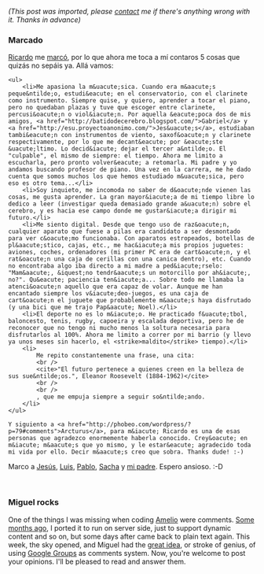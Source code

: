 *(This post was imported, please [contact](#/contact) me if there's anything wrong with it. Thanks in advance)*

<div class="entry-body">
<h3>Marcado</h3>
<p>
	<a href="http://phobeo.com/wordpress/">Ricardo</a> me <a href="http://phobeo.com/wordpress/?p=79">marc&oacute;</a>, por lo que ahora me toca a m&iacute; contaros 5 cosas que quiz&aacute;s no sep&aacute;is ya. All&aacute; vamos:
	
	<ul>
		<li>Me apasiona la m&uacute;sica. Cuando era m&aacute;s peque&ntilde;o, estudi&eacute; en el conservatorio, con el clarinete como instrumento. Siempre quise, y quiero, aprender a tocar el piano, pero no quedaban plazas y tuve que escoger entre clarinete, percusi&oacute;n o viol&iacute;n. Por aquella &eacute;poca dos de mis amigos, <a href="http://batidodecerebro.blogspot.com/">Gabriel</a> y <a href="http://esu.proyectoanonimo.com/">Jes&uacute;s</a>, estudiaban tambi&eacute;n con instrumentos de viento, saxof&oacute;n y clarinete respectivamente, por lo que me decant&eacute; por &eacute;ste &uacute;ltimo. Lo decid&iacute; dejar el tercer a&ntilde;o. El "culpable", el mismo de siempre: el tiempo. Ahora me limito a escucharla, pero pronto volver&eacute; a retomarla. Mi padre y yo andamos buscando profesor de piano. Una vez en la carrera, me he dado cuenta que somos muchos los que hemos estudiado m&uacute;sica, pero eso es otro tema...</li>
		<li>Soy inquieto, me incomoda no saber de d&oacute;nde vienen las cosas, me gusta aprender. La gran mayor&iacute;a de mi tiempo libre lo dedico a leer (investigar queda demasiado grande a&uacute;n) sobre el cerebro, y es hacia ese campo donde me gustar&iacute;a dirigir mi futuro.</li>
		<li>Me siento digital. Desde que tengo uso de raz&oacute;n, cualquier aparato que fuese a pilas era candidato a ser desmontado para ver c&oacute;mo funcionaba. Con aparatos estropeados, botellas de pl&aacute;stico, cajas, etc., me hac&iacute;a mis propios juguetes: aviones, coches, ordenadores (mi primer PC era de cart&oacute;n, y el rat&oacute;n una caja de cerillas con una canica dentro), etc. Cuando no encontraba algo iba directo a mi madre a ped&iacute;rselo: "Mam&aacute;, &iquest;no tendr&aacute;s un motorcillo por ah&iacute;, no?". Qu&eacute; paciencia ten&iacute;a... Sobre todo me llamaba la atenci&oacute;n aquello que era capaz de volar. Aunque me han encantado siempre los v&iacute;deo-juegos, es una caja de cart&oacute;n el juguete que probablemente m&aacute;s haya disfrutado (y una bici que me trajo Pap&aacute; Noel).</li>
		<li>El deporte no es lo m&iacute;o. He practicado f&uacute;tbol, baloncesto, tenis, rugby, capoeira y escalada deportiva, pero he de reconocer que no tengo ni mucho menos la soltura necesaria para disfrutarlos al 100%. Ahora me limito a correr por mi barrio (y llevo ya unos meses sin hacerlo, el <strike>maldito</strike> tiempo).</li>
		<li>
			Me repito constantemente una frase, una cita:
			<br />
			<cite>"El futuro pertenece a quienes creen en la belleza de sus sue&ntilde;os.", Eleanor Roosevelt (1884-1962)</cite>
			<br />
			<br />
			, que me empuja siempre a seguir so&ntilde;ando.
		</li>
	</ul>
	
	Y siguiento a <a href="http://phobeo.com/wordpress/?p=79#comments">Arcturus</a>, para m&iacute; Ricardo es una de esas personas que agradezco enormemente haberla conocido. Crey&oacute; en m&iacute; m&aacute;s que yo mismo, y le estar&eacute; agradecido toda mi vida por ello. Decir m&aacute;s creo que sobra. Thanks dude! :-)
</p>
<p>
	Marco a <a href="http://esu.proyectoanonimo.com/">Jes&uacute;s</a>, <a href="http://jurelesyboquerones.blogspot.com/">Luis</a>, <a href="http://geus.wordpress.com/">Pablo</a>, <a href="http://blogs.msdn.com/sacha/">Sacha</a> y <a href="http://www.joseantoniocobena.com/">mi padre</a>. Espero ansioso. :-D
</p>
<br />
<h3>Miguel rocks</h3>
<p>
	One of the things I was missing when coding <a href="http://www.youcannoteatbits.org/Projects.aspx">Amelio</a> were comments. <a href="http://www.youcannoteatbits.org/Blog/Archives/2006-September.html#Saturday%2c+September+23%2c+2006">Some months ago</a>, I ported it to run on server side, just to support dynamic content and so on, but some days after came back to plain text again. This week, the sky opened, and Miguel had the <a href="http://tirania.org/blog/archive/2007/Jan-06-3.html">great idea</a>, or stroke of genius, of using <a href="http://groups-beta.google.com/">Google Groups</a> as comments system. Now, you're welcome to post your opinions. I'll be pleased to read and answer them.
</p>
</div>
